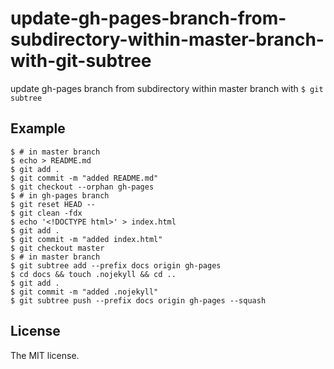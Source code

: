 # update-gh-pages-branch-from-subdirectory-within-master-branch-with-git-subtree

update gh-pages branch from subdirectory within master branch with `$ git subtree`

## Example

```console
$ # in master branch
$ echo > README.md
$ git add .
$ git commit -m "added README.md"
$ git checkout --orphan gh-pages
$ # in gh-pages branch
$ git reset HEAD --
$ git clean -fdx
$ echo '<!DOCTYPE html>' > index.html
$ git add .
$ git commit -m "added index.html"
$ git checkout master
$ # in master branch
$ git subtree add --prefix docs origin gh-pages
$ cd docs && touch .nojekyll && cd ..
$ git add .
$ git commit -m "added .nojekyll"
$ git subtree push --prefix docs origin gh-pages --squash
```

## License

The MIT license.
